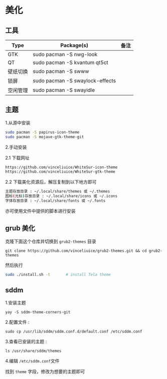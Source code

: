 # 美化

## 工具

| Type | Package(s) | 备注  |
| --- | --- | --- |
| GTK | sudo pacman -S nwg-look | |
| QT  | sudo pacman -S kvantum qt5ct |     |
| 壁纸切换 | sudo pacman -S swww |     |
| 锁屏  | sudo pacman -S swaylock-effects |     |
| 空闲管理 | sudo pacman -S swayidle |     |

## 主题

1.从源中安装

```bash
sudo pacman -S papirus-icon-theme
sudo pacman -S mojave-gtk-theme-git
```

2.手动安装

2.1 下载网址

```bash
https://github.com/vinceliuice/WhiteSur-icon-theme
https://github.com/vinceliuice/WhiteSur-gtk-theme
```

2.2 下载美化资源后，解压复制到以下地方即可

```bash
主题存放目录 : ~/.local/share/themes 或 ~/.themes
图标(光标)存放目录 : ~/.local/share/icons 或 ~/.icons
字体存放目录 : ~/.local/share/fonts 或 ~/.fonts
```

亦可使用文件中提供的脚本进行安装

## grub 美化

克隆下面这个仓库并切换到 `grub2-themes` 目录

`git clone https://github.com/vinceliuice/grub2-themes.git && cd grub2-themes`

然后执行

```bash
sudo ./install.sh -t       # install Tela theme
```

## sddm

1.安装主题

`yay -S sddm-theme-corners-git`

2.配置文件 :

`sudo cp /usr/lib/sddm/sddm.conf.d/default.conf /etc/sddm.conf`

3.查看已安装的主题 :

`ls /usr/share/sddm/themes`

4.编辑 `/etc/sddm.conf`文件

找到 `theme` 字段，修改为想要的主题即可
